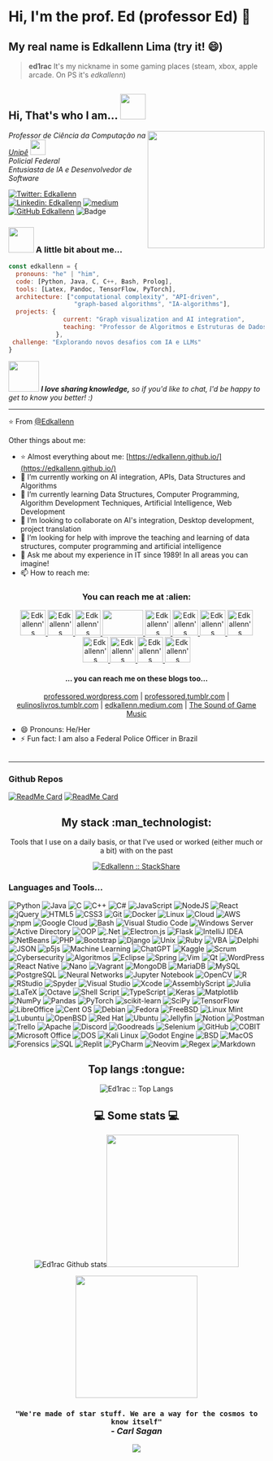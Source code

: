 # Hi, I'm the prof. Ed (professor Ed) 👋
## My real name is Edkallenn Lima (try it! 😄)
> **ed1rac** It's my nickname in some gaming places (steam, xbox, apple arcade. On PS it's _edkallenn_)

<h2> Hi, That's who I am... <img src="https://media3.giphy.com/media/VG294aYN1FbRyhtrz3/200.webp" width="50"></h2>
<img align='right' src="https://media3.giphy.com/media/ZVik7pBtu9dNS/200.webp?cid=ecf05e476bkgvfty25qbtja9bhymycvdy52dcwu8rhrpczf8&ep=v1_gifs_search&rid=200.webp&ct=g" width="230">
<!--  
https://media.giphy.com/media/M9gbBd9nbDrOTu1Mqx/giphy.gif
-->
<p><em>Professor de Ciência da Computação na <a href="https://www.unipe.br/">Unipê</a> <img src="https://media.giphy.com/media/fYSnHlufseco8Fh93Z/giphy.gif" width="30"></br>Policial Federal</br>Entusiasta de IA e Desenvolvedor de Software 
</em></p>

[![Twitter: Edkallenn](https://img.shields.io/twitter/follow/edkallenn?style=social)](https://twitter.com/edkallenn)
[![Linkedin: Edkallenn](https://img.shields.io/badge/-edkallenn-blue?style=flat-square&logo=Linkedin&logoColor=white&link=https://www.linkedin.com/in/edkallenn/)](https://www.linkedin.com/in/edkallenn/)
[![medium](https://aleen42.github.io/badges/src/medium.svg)](https://medium.com/@edkallenn)
[![GitHub Edkallenn](https://img.shields.io/github/followers/edkallenn?label=follow&style=social)](https://github.com/edkallenn)
![Badge](https://img.shields.io/badge/prof-Ed-blue?style=flat&logo=github
)

### <img src="https://media.giphy.com/media/VgCDAzcKvsR6OM0uWg/giphy.gif" width="50"> A little bit about me...

```javascript
const edkallenn = {
  pronouns: "he" | "him",
  code: [Python, Java, C, C++, Bash, Prolog],
  tools: [Latex, Pandoc, TensorFlow, PyTorch],
  architecture: ["computational complexity", "API-driven",
                  "graph-based algorithms", "IA-algorithms"],
  projects: {
               current: "Graph visualization and AI integration",
               teaching: "Professor de Algoritmos e Estruturas de Dados"
             },
 challenge: "Explorando novos desafios com IA e LLMs"
}
```

<img src="https://media.giphy.com/media/LnQjpWaON8nhr21vNW/giphy.gif" width="60"> <em><b>I love sharing knowledge,</b> so if you'd like to chat, I'd be happy to get to know you better! :)</em>

---

⭐️ From [@Edkallenn](https://github.com/edkallenn)

Other things about me:
- ⭐️ Almost everything about me: [https://edkallenn.github.io/](https://edkallenn.github.io/)
- 🔭 I’m currently working on AI integration, APIs, Data Structures and Algorithms
- 🌱 I’m currently learning Data Structures, Computer Programming, Algorithm Development Techniques, Artificial Intelligence, Web Development
- 👯 I’m looking to collaborate on AI's integration, Desktop development, project translation
- 🤔 I’m looking for help with improve the teaching and learning of data structures, computer programming and artificial intelligence
- 💬 Ask me about my experience in IT since 1989! In all areas you can imagine!
- 📫 How to reach me: 

<h3 align="center"> You can reach me at :alien:</h3>

<p align="center">

   <a href="http://twitter.com/edkallenn">
    <img src="https://www.vectorlogo.zone/logos/twitter/twitter-icon.svg" alt="Edkallenn's Twitter Profile" height="50" width="50">
  </a>

  <a href="https://www.linkedin.com/in/edkallenn">
    <img src="https://www.vectorlogo.zone/logos/linkedin/linkedin-icon.svg" alt="Edkallenn's LinkedIn Profile" height="50" width="50">
  </a>
  
  <a href="http://lattes.cnpq.br/3469088081618413">
    <img src="https://static.wixstatic.com/media/fce13b_3ba4351b39b146cfa22045dbab2e50f1~mv2.png/v1/fill/w_420,h_420,al_c,lg_1,q_85/fce13b_3ba4351b39b146cfa22045dbab2e50f1~mv2.png" alt="Edkallenn's Lattes Profile" height="50" width="50">
  </a>

  <a href="https://www.researchgate.net/profile/Edkallenn-Lima">
  <img src="https://professored.wordpress.com/wp-content/uploads/2024/09/researchgate_logo.01_green.white_.png" height="50" width="80">
</a>  
  
  <a href="https://pt.stackoverflow.com/users/71284/ed1rac">
    <img src="https://cdn.sstatic.net/Sites/stackoverflow/company/img/logos/so/so-logo.svg" alt="Edkallenn's Stack Overflow Profile" height="50" width="50">
  </a>

  <a href="https://medium.com/@edkallenn">
    <img src="https://www.vectorlogo.zone/logos/medium/medium-tile.svg" alt="Edkallenn's Medium Profile" height="50" width="50">
  </a>

<a href="https://pt.quora.com/profile/Edkallenn-Lima">
   <img src ="https://upload.wikimedia.org/wikipedia/commons/thumb/0/09/Quora_icon.svg/1200px-Quora_icon.svg.png" alt="Edkallenn's Quora Profile" height="50" width="50"> 
</a>
    
  <a href="https://www.youtube.com/@edkallenn">
    <img src="https://www.vectorlogo.zone/logos/youtube/youtube-icon.svg" alt="Edkallenn's YouTube Channel" height="50" width="50">
  </a>

  <a href="https://pt.slideshare.net/edkallenn/presentations">
    <img src="https://public.slidesharecdn.com/images/next/svg/logo/slideshare-scribd-company.svg" alt="Edkallenn's SlideShare Profile" height="50" width="50">
</a>
  
  <a href="http://www.facebook.com/edkallenn">
    <img src="https://www.vectorlogo.zone/logos/facebook/facebook-icon.svg" alt="Edkallenn's Facebook Profile" height="50" width="50">
  </a>

  <a href="http://instagram.com/edkallenn">
    <img src="https://professored.wordpress.com/wp-content/uploads/2024/09/instagram.png" alt="Edkallenn's Instagram Profile" height="50" width="50">
  </a>
  
  <a href="https://github.com/edkallenn">
    <img src="https://www.vectorlogo.zone/logos/github/github-icon.svg" alt="Edkallenn's GitHub Profile" height="50" width="50">
  </a>  
  </p>

<h4 align="center">... you can reach me on these blogs too...</h3>
<p align="center">
  <a href="http://professored.wordpress.com">professored.wordpress.com</a> |
  <a href="https://professored.tumblr.com/">professored.tumblr.com</a> |
  <a href="http://eulinoslivros.tumblr.com/">eulinoslivros.tumblr.com</a> |
  <a href="https://edkallenn.medium.com/">edkallenn.medium.com</a> |
  <a href="https://musicadegames.wordpress.com/">The Sound of Game Music</a>
</p>

- 😄 Pronouns: He/Her
- ⚡ Fun fact: I am also a Federal Police Officer in Brazil
</br></br>

---

### Github Repos

[![ReadMe Card](https://github-readme-stats.vercel.app/api/pin/?username=ed1rac&repo=AulasEstruturasDados&show_owner=true&theme=radical)](https://github.com/ed1rac/AulasEstruturasDados)
[![ReadMe Card](https://github-readme-stats.vercel.app/api/pin/?username=ed1rac&repo=unipe-estruturas-dados&show_owner=true&theme=highcontrast)](https://github.com/ed1rac/unipe-estruturas-dados)

<h2 align="center">My stack :man_technologist:</h2>

<p align="center">Tools that I use on a daily basis, or that I've used or worked (either much or a bit) with on the past</p>
<p align="center">
  <a href="https://stackshare.io/ed1rac/my-stack">
    <img src="http://img.shields.io/badge/tech-stack-0690fa.svg?style=flat" alt="Edkallenn :: StackShare" />
  </a>
</p>

### Languages and Tools...

![Python](https://img.shields.io/badge/Python-3776AB?style=for-the-badge&logo=python&logoColor=white)
![Java](https://img.shields.io/badge/Java-007396?style=for-the-badge&logo=java&logoColor=white)
![C](https://img.shields.io/badge/C-A8B9CC?style=for-the-badge&logo=c&logoColor=white)
![C++](https://img.shields.io/badge/C%2B%2B-00599C?style=for-the-badge&logo=c%2B%2B&logoColor=white)
![C#](https://img.shields.io/badge/C%23-239120?style=for-the-badge&logo=c-sharp&logoColor=white)
![JavaScript](https://img.shields.io/badge/JavaScript-F7DF1E?style=for-the-badge&logo=javascript&logoColor=black)
![NodeJS](https://img.shields.io/badge/node.js-6DA55F?style=for-the-badge&logo=node.js&logoColor=white)
![React](https://img.shields.io/badge/React-61DAFB?style=for-the-badge&logo=react&logoColor=black)
![jQuery](https://img.shields.io/badge/jquery-%230769AD.svg?style=for-the-badge&logo=jquery&logoColor=white)
![HTML5](https://img.shields.io/badge/HTML5-E34F26?style=for-the-badge&logo=html5&logoColor=white)
![CSS3](https://img.shields.io/badge/CSS3-1572B6?style=for-the-badge&logo=css3&logoColor=white)
![Git](https://img.shields.io/badge/Git-F05032?style=for-the-badge&logo=git&logoColor=white)
![Docker](https://img.shields.io/badge/Docker-2496ED?style=for-the-badge&logo=docker&logoColor=white)
![Linux](https://img.shields.io/badge/Linux-FCC624?style=for-the-badge&logo=linux&logoColor=black)
![Cloud](https://img.shields.io/badge/Cloud-4285F4?style=for-the-badge&logo=google-cloud&logoColor=white)
![AWS](https://img.shields.io/badge/AWS-232F3E?style=for-the-badge&logo=amazon-aws&logoColor=white)
![npm](https://img.shields.io/badge/npm-CB3837?style=for-the-badge&logo=npm&logoColor=white)
![Google Cloud](https://img.shields.io/badge/Google_Cloud-4285F4?style=for-the-badge&logo=google-cloud&logoColor=white)
![Bash](https://img.shields.io/badge/Bash-4EAA25?style=for-the-badge&logo=gnubash&logoColor=white)
![Visual Studio Code](https://img.shields.io/badge/VS%20Code-007ACC?style=for-the-badge&logo=visual-studio-code&logoColor=white)
![Windows Server](https://img.shields.io/badge/Windows%20Server-0078D6?style=for-the-badge&logo=windows&logoColor=white)
![Active Directory](https://img.shields.io/badge/Active%20Directory-2E76BC?style=for-the-badge&logo=microsoft&logoColor=white)
![OOP](https://img.shields.io/badge/OOP-007ACC?style=for-the-badge&logo=object-oriented-programming&logoColor=white)
![.Net](https://img.shields.io/badge/.NET-5C2D91?style=for-the-badge&logo=.net&logoColor=white)
![Electron.js](https://img.shields.io/badge/Electron-191970?style=for-the-badge&logo=Electron&logoColor=white)
![Flask](https://img.shields.io/badge/flask-%23000.svg?style=for-the-badge&logo=flask&logoColor=white)
![IntelliJ IDEA](https://img.shields.io/badge/IntelliJ%20IDEA-000000?style=for-the-badge&logo=intellij-idea&logoColor=white)
![NetBeans](https://img.shields.io/badge/NetBeans-1B6AC6?style=for-the-badge&logo=apache-netbeans-ide&logoColor=white)
![PHP](https://img.shields.io/badge/PHP-777BB4?style=for-the-badge&logo=php&logoColor=white)
![Bootstrap](https://img.shields.io/badge/bootstrap-%238511FA.svg?style=for-the-badge&logo=bootstrap&logoColor=white)
![Django](https://img.shields.io/badge/django-%23092E20.svg?style=for-the-badge&logo=django&logoColor=white)
![Unix](https://img.shields.io/badge/Unix-000000?style=for-the-badge&logo=unix&logoColor=white)
![Ruby](https://img.shields.io/badge/Ruby-CC342D?style=for-the-badge&logo=ruby&logoColor=white)
![VBA](https://img.shields.io/badge/VBA-217346?style=for-the-badge&logo=microsoft-excel&logoColor=white)
![Delphi](https://img.shields.io/badge/Delphi-EE1F35?style=for-the-badge&logo=delphi&logoColor=white)
![JSON](https://img.shields.io/badge/JSON-000000?style=for-the-badge&logo=json&logoColor=white)
![p5js](https://img.shields.io/badge/p5.js-ED225D?style=for-the-badge&logo=p5.js&logoColor=FFFFFF)
![Machine Learning](https://img.shields.io/badge/Machine%20Learning-FF6F00?style=for-the-badge&logo=keras&logoColor=white)
![ChatGPT](https://img.shields.io/badge/chatGPT-74aa9c?style=for-the-badge&logo=openai&logoColor=white)
![Kaggle](https://img.shields.io/badge/Kaggle-035a7d?style=for-the-badge&logo=kaggle&logoColor=white)
![Scrum](https://img.shields.io/badge/Scrum-6DB33F?style=for-the-badge&logo=scrumalliance&logoColor=white)
![Cybersecurity](https://img.shields.io/badge/Cybersecurity-3C3C3D?style=for-the-badge&logo=cybersecurity&logoColor=white)
![Algoritmos](https://img.shields.io/badge/Algoritmos-FF6F00?style=for-the-badge&logo=algorithms&logoColor=white)
![Eclipse](https://img.shields.io/badge/Eclipse-2C2255?style=for-the-badge&logo=eclipse&logoColor=white)
![Spring](https://img.shields.io/badge/spring-%236DB33F.svg?style=for-the-badge&logo=spring&logoColor=white)
![Vim](https://img.shields.io/badge/Vim-019733?style=for-the-badge&logo=vim&logoColor=white)
![Qt](https://img.shields.io/badge/Qt-%23217346.svg?style=for-the-badge&logo=Qt&logoColor=white)
![WordPress](https://img.shields.io/badge/WordPress-%23117AC9.svg?style=for-the-badge&logo=WordPress&logoColor=white)
![React Native](https://img.shields.io/badge/react_native-%2320232a.svg?style=for-the-badge&logo=react&logoColor=%2361DAFB)
![Nano](https://img.shields.io/badge/Nano-4A90E2?style=for-the-badge&logo=nano&logoColor=white)
![Vagrant](https://img.shields.io/badge/Vagrant-1563FF?style=for-the-badge&logo=vagrant&logoColor=white)
![MongoDB](https://img.shields.io/badge/MongoDB-47A248?style=for-the-badge&logo=mongodb&logoColor=white)
![MariaDB](https://img.shields.io/badge/MariaDB-003545?style=for-the-badge&logo=mariadb&logoColor=white)
![MySQL](https://img.shields.io/badge/MySQL-4479A1?style=for-the-badge&logo=mysql&logoColor=white)
![PostgreSQL](https://img.shields.io/badge/PostgreSQL-336791?style=for-the-badge&logo=postgresql&logoColor=white)
![Neural Networks](https://img.shields.io/badge/Neural%20Networks-FF6F00?style=for-the-badge&logo=keras&logoColor=white)
![Jupyter Notebook](https://img.shields.io/badge/jupyter-%23FA0F00.svg?style=for-the-badge&logo=jupyter&logoColor=white)
![OpenCV](https://img.shields.io/badge/opencv-%23white.svg?style=for-the-badge&logo=opencv&logoColor=white)
![R](https://img.shields.io/badge/R-276DC3?style=for-the-badge&logo=r&logoColor=white)
![RStudio](https://img.shields.io/badge/RStudio-4285F4?style=for-the-badge&logo=rstudio&logoColor=white)
![Spyder](https://img.shields.io/badge/Spyder-838485?style=for-the-badge&logo=spyder%20ide&logoColor=maroon)
![Visual Studio](https://img.shields.io/badge/Visual%20Studio-5C2D91.svg?style=for-the-badge&logo=visual-studio&logoColor=white)
![Xcode](https://img.shields.io/badge/Xcode-007ACC?style=for-the-badge&logo=Xcode&logoColor=white)
![AssemblyScript](https://img.shields.io/badge/assembly%20script-%23000000.svg?style=for-the-badge&logo=assemblyscript&logoColor=white)
![Julia](https://img.shields.io/badge/-Julia-9558B2?style=for-the-badge&logo=julia&logoColor=white)
![LaTeX](https://img.shields.io/badge/latex-%23008080.svg?style=for-the-badge&logo=latex&logoColor=white)
![Octave](https://img.shields.io/badge/OCTAVE-darkblue?style=for-the-badge&logo=octave&logoColor=fcd683)
![Shell Script](https://img.shields.io/badge/shell_script-%23121011.svg?style=for-the-badge&logo=gnu-bash&logoColor=white)
![TypeScript](https://img.shields.io/badge/typescript-%23007ACC.svg?style=for-the-badge&logo=typescript&logoColor=white)
![Keras](https://img.shields.io/badge/Keras-%23D00000.svg?style=for-the-badge&logo=Keras&logoColor=white)
![Matplotlib](https://img.shields.io/badge/Matplotlib-%23ffffff.svg?style=for-the-badge&logo=Matplotlib&logoColor=black)
![NumPy](https://img.shields.io/badge/numpy-%23013243.svg?style=for-the-badge&logo=numpy&logoColor=white)
![Pandas](https://img.shields.io/badge/pandas-%23150458.svg?style=for-the-badge&logo=pandas&logoColor=white)
![PyTorch](https://img.shields.io/badge/PyTorch-%23EE4C2C.svg?style=for-the-badge&logo=PyTorch&logoColor=white)
![scikit-learn](https://img.shields.io/badge/scikit--learn-%23F7931E.svg?style=for-the-badge&logo=scikit-learn&logoColor=white)
![SciPy](https://img.shields.io/badge/SciPy-%230C55A5.svg?style=for-the-badge&logo=scipy&logoColor=%white)
![TensorFlow](https://img.shields.io/badge/TensorFlow-%23FF6F00.svg?style=for-the-badge&logo=TensorFlow&logoColor=white)
![LibreOffice](https://img.shields.io/badge/LibreOffice-%2318A303?style=for-the-badge&logo=LibreOffice&logoColor=white)
![Cent OS](https://img.shields.io/badge/cent%20os-002260?style=for-the-badge&logo=centos&logoColor=F0F0F0)
![Debian](https://img.shields.io/badge/Debian-D70A53?style=for-the-badge&logo=debian&logoColor=white)
![Fedora](https://img.shields.io/badge/Fedora-294172?style=for-the-badge&logo=fedora&logoColor=white)
![FreeBSD](https://img.shields.io/badge/-FreeBSD-%23870000?style=for-the-badge&logo=freebsd&logoColor=white)
![Linux Mint](https://img.shields.io/badge/Linux%20Mint-87CF3E?style=for-the-badge&logo=Linux%20Mint&logoColor=white)
![Lubuntu](https://img.shields.io/badge/-Lubuntu-%230065C2?style=for-the-badge&logo=lubuntu&logoColor=white)
![OpenBSD](https://img.shields.io/badge/-OpenBSD-%23FCC771?style=for-the-badge&logo=openbsd&logoColor=black)
![Red Hat](https://img.shields.io/badge/Red%20Hat-EE0000?style=for-the-badge&logo=redhat&logoColor=white)
![Ubuntu](https://img.shields.io/badge/Ubuntu-E95420?style=for-the-badge&logo=ubuntu&logoColor=white)
![Jellyfin](https://img.shields.io/badge/jellyfin-%23000B25.svg?style=for-the-badge&logo=Jellyfin&logoColor=00A4DC)
![Notion](https://img.shields.io/badge/Notion-%23000000.svg?style=for-the-badge&logo=notion&logoColor=white)
![Postman](https://img.shields.io/badge/Postman-FF6C37?style=for-the-badge&logo=postman&logoColor=white)
![Trello](https://img.shields.io/badge/Trello-%23026AA7.svg?style=for-the-badge&logo=Trello&logoColor=white)
![Apache](https://img.shields.io/badge/apache-%23D42029.svg?style=for-the-badge&logo=apache&logoColor=white)
![Discord](https://img.shields.io/badge/Discord-%235865F2.svg?style=for-the-badge&logo=discord&logoColor=white)
![Goodreads](https://img.shields.io/badge/Goodreads-F3F1EA?style=for-the-badge&logo=goodreads&logoColor=372213)
![Selenium](https://img.shields.io/badge/-selenium-%43B02A?style=for-the-badge&logo=selenium&logoColor=white)
![GitHub](https://img.shields.io/badge/github-%23121011.svg?style=for-the-badge&logo=github&logoColor=white)
![COBIT](https://img.shields.io/badge/COBIT-1D4ED8?style=for-the-badge&logo=cobit&logoColor=white)
![Microsoft Office](https://img.shields.io/badge/Microsoft%20Office-D83B01?style=for-the-badge&logo=microsoft-office&logoColor=white)
![DOS](https://img.shields.io/badge/DOS-9146FF?style=for-the-badge&logo=ms-dos&logoColor=white)
![Kali Linux](https://img.shields.io/badge/Kali%20Linux-557C94?style=for-the-badge&logo=kalilinux&logoColor=white)
![Godot Engine](https://img.shields.io/badge/GODOT-%23FFFFFF.svg?style=for-the-badge&logo=godot-engine)
![BSD](https://img.shields.io/badge/BSD-AB2B28?style=for-the-badge&logo=freebsd&logoColor=white)
![MacOS](https://img.shields.io/badge/macOS-000000?style=for-the-badge&logo=apple&logoColor=white)
![Forensics](https://img.shields.io/badge/Forensics-24292E?style=for-the-badge&logo=forensics&logoColor=white)
![SQL](https://img.shields.io/badge/SQL-4479A1?style=for-the-badge&logo=mysql&logoColor=white)
![Replit](https://img.shields.io/badge/Replit-DD1200?style=for-the-badge&logo=Replit&logoColor=white)
![PyCharm](https://img.shields.io/badge/pycharm-143?style=for-the-badge&logo=pycharm&logoColor=black&color=black&labelColor=green)
![Neovim](https://img.shields.io/badge/NeoVim-%2357A143.svg?&style=for-the-badge&logo=neovim&logoColor=white)
![Regex](https://img.shields.io/badge/Regex-000000?style=for-the-badge&logo=regex&logoColor=white)
![Markdown](https://img.shields.io/badge/Markdown-000000?style=for-the-badge&logo=markdown&logoColor=white)

<!-- 
 <img src="https://raw.githubusercontent.com/8bithemant/8bithemant/master/svg/dev/languages/html.svg" alt="Twitter" style="vertical-align:top; margin:4px">
<img src="https://raw.githubusercontent.com/8bithemant/8bithemant/master/svg/dev/languages/csharp.svg"alt="Twitter" style="vertical-align:top; margin:4px"><img src="https://raw.githubusercontent.com/8bithemant/8bithemant/master/svg/dev/languages/js.svg" alt="Twitter" style="vertical-align:top; margin:4px"><img src="https://raw.githubusercontent.com/8bithemant/8bithemant/master/svg/dev/languages/python.svg" alt="Twitter" style="vertical-align:top; margin:4px"><img src="https://raw.githubusercontent.com/8bithemant/8bithemant/master/svg/dev/frameworks/react.svg" alt="Twitter" style="vertical-align:top; margin:4px"><img src="https://raw.githubusercontent.com/8bithemant/8bithemant/master/svg/dev/misc/chrome.svg" alt="Twitter" style="vertical-align:top; margin:4px"><img src="https://raw.githubusercontent.com/8bithemant/8bithemant/master/svg/dev/misc/cloud.svg" alt="Twitter" style="vertical-align:top; margin:4px"><img src="https://raw.githubusercontent.com/8bithemant/8bithemant/master/svg/dev/misc/datascience.svg" alt="Twitter" style="vertical-align:top; margin:4px"><img src="https://raw.githubusercontent.com/8bithemant/8bithemant/master/svg/dev/services/aws.svg" alt="Twitter" style="vertical-align:top; margin:4px"><img src="https://raw.githubusercontent.com/8bithemant/8bithemant/master/svg/dev/services/npm.svg" alt="Twitter" style="vertical-align:top; margin:4px"><img src="https://raw.githubusercontent.com/8bithemant/8bithemant/master/svg/dev/services/gcp.svg" alt="Twitter" style="vertical-align:top; margin:4px"><img src="https://raw.githubusercontent.com/8bithemant/8bithemant/master/svg/dev/tools/bash.svg" alt="Twitter" style="vertical-align:top; margin:4px"><img src="https://raw.githubusercontent.com/8bithemant/8bithemant/master/svg/dev/tools/visualstudio_code.svg" alt="Twitter" style="vertical-align:top; margin:4px">
-->
</p>

<h2 align="center">Top langs :tongue:</h2>

<p align="center"><img src="https://github-readme-stats.vercel.app/api/top-langs/?username=ed1rac&langs_count=10&theme=tokyonight&layout=compact" alt="Ed1rac :: Top Langs" /></p>


<h2 align="center">💻 Some stats 💻</h2>

<p align="center">
<img src="https://github-readme-stats.vercel.app/api?username=ed1rac&show_icons=true&title_color=fff&icon_color=79ff97&text_color=9f9f9f&bg_color=151515" alt="Ed1rac Github stats"><img src="https://i.pinimg.com/originals/e4/26/70/e426702edf874b181aced1e2fa5c6cde.gif" width="260"/>
</p>


<p align="center">
<img align="middle" src="https://media.giphy.com/media/26AHqZycSplGWWPAI/giphy.gif" width="240" height="240" />
</p>

<h3 align="center"><code>"We're made of star stuff. We are a way for the cosmos to know itself"</code><br>- <i>Carl Sagan</i></h2>

<p align="center">
<img src="https://visitor-badge.laobi.icu/badge?page_id=saviomartin" id="counter">
</p>
